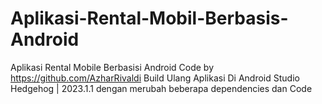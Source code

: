 # Aplikasi-Rental-Mobil-Berbasis-Android

Aplikasi Rental Mobile Berbasisi Android Code by https://github.com/AzharRivaldi Build Ulang Aplikasi Di Android Studio Hedgehog | 2023.1.1 dengan merubah beberapa dependencies dan Code
